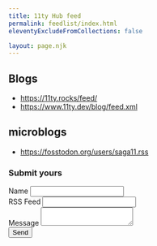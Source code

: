 ```yaml
---
title: 11ty Hub feed
permalink: feedlist/index.html
eleventyExcludeFromCollections: false

layout: page.njk
---
```


## Blogs
- https://11ty.rocks/feed/
- https://www.11ty.dev/blog/feed.xml

## microblogs
- https://fosstodon.org/users/saga11.rss

### Submit yours

<form name="contact" method="POST" data-netlify="true">
<input type="hidden" name="form-name" value="feed">


<div>
	<label>Name</label>
	<input name="name" id="name"/>
</div>

<div>
	<label>RSS Feed</label>
	<input name="feed" id="feed" required/>
</div>

<div>
	<label>Message</label>
	<textarea name="message" id="message"></textarea>
</div>

<button aria-label="Submit">
	Send
</button>

<div class="hidden" hidden>
	<label for="supersecret">secret</label>
	<input name="bot-field" id="supersecret" />
</div>

</form>
